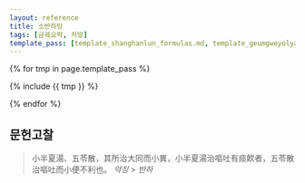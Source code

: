 ```yaml
---
layout: reference
title: 소반하탕
tags: [금궤요략, 처방]
template_pass: [template_shanghanlun_formulas.md, template_geumgweyolyag_formulas.md, template_etc_formulas.md]
---
```


{% for tmp in page.template_pass %}

{% include {{ tmp }} %}

{% endfor %}

## 문헌고찰

> 小半夏湯、五苓散，其所治大同而小異，小半夏湯治嘔吐有痰飮者，五苓散治嘔吐而小便不利也。 _약징 > 반하_
